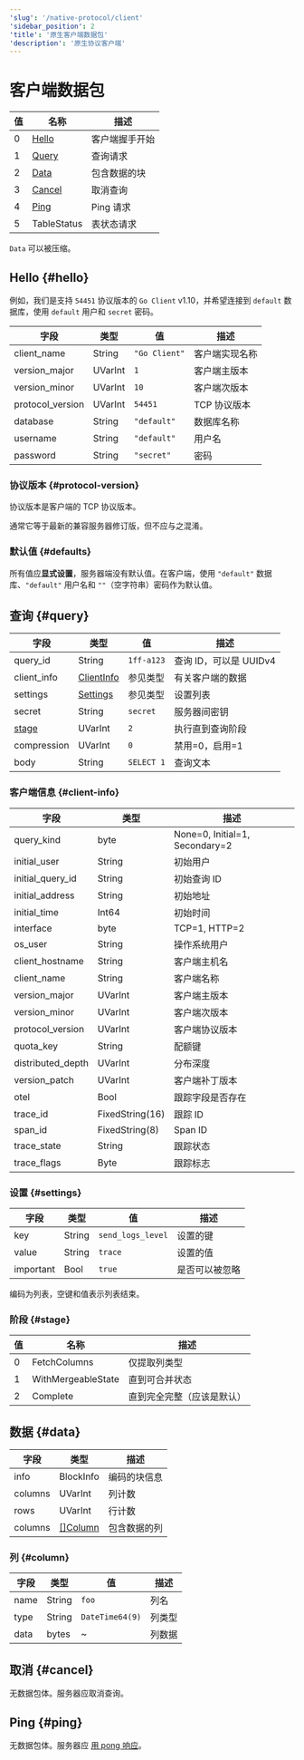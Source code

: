 ```yaml
---
'slug': '/native-protocol/client'
'sidebar_position': 2
'title': '原生客户端数据包'
'description': '原生协议客户端'
---
```



# 客户端数据包

| 值   | 名称              | 描述                   |
|------|-------------------|------------------------|
| 0    | [Hello](#hello)   | 客户端握手开始        |
| 1    | [Query](#query)   | 查询请求              |
| 2    | [Data](#data)     | 包含数据的块          |
| 3    | [Cancel](#cancel) | 取消查询              |
| 4    | [Ping](#ping)     | Ping 请求             |
| 5    | TableStatus       | 表状态请求            |

`Data` 可以被压缩。

## Hello {#hello}

例如，我们是支持 `54451` 协议版本的 `Go Client` v1.10，并希望连接到 `default` 数据库，使用 `default` 用户和 `secret` 密码。

| 字段              | 类型    | 值                   | 描述                       |
|-------------------|---------|----------------------|----------------------------|
| client_name       | String  | `"Go Client"`        | 客户端实现名称            |
| version_major     | UVarInt | `1`                  | 客户端主版本              |
| version_minor     | UVarInt | `10`                 | 客户端次版本              |
| protocol_version   | UVarInt | `54451`              | TCP 协议版本              |
| database          | String  | `"default"`          | 数据库名称                |
| username          | String  | `"default"`          | 用户名                    |
| password          | String  | `"secret"`           | 密码                      |

### 协议版本 {#protocol-version}

协议版本是客户端的 TCP 协议版本。

通常它等于最新的兼容服务器修订版，但不应与之混淆。

### 默认值 {#defaults}

所有值应**显式设置**，服务器端没有默认值。在客户端，使用 `"default"` 数据库、`"default"` 用户名和 `""`（空字符串）密码作为默认值。

## 查询 {#query}

| 字段            | 类型                       | 值          | 描述                      |
|-----------------|----------------------------|--------------|---------------------------|
| query_id        | String                     | `1ff-a123`   | 查询 ID，可以是 UUIDv4    |
| client_info     | [ClientInfo](#client-info) | 参见类型     | 有关客户端的数据          |
| settings        | [Settings](#settings)      | 参见类型     | 设置列表                  |
| secret          | String                     | `secret`     | 服务器间密钥             |
| [stage](#stage) | UVarInt                    | `2`          | 执行直到查询阶段         |
| compression     | UVarInt                    | `0`          | 禁用=0，启用=1           |
| body            | String                     | `SELECT 1`   | 查询文本                  |

### 客户端信息 {#client-info}

| 字段             | 类型            | 描述                           |
|-------------------|-----------------|-------------------------------|
| query_kind        | byte            | None=0, Initial=1, Secondary=2 |
| initial_user      | String          | 初始用户                       |
| initial_query_id  | String          | 初始查询 ID                    |
| initial_address   | String          | 初始地址                       |
| initial_time      | Int64           | 初始时间                       |
| interface         | byte            | TCP=1, HTTP=2                  |
| os_user           | String          | 操作系统用户                   |
| client_hostname   | String          | 客户端主机名                   |
| client_name       | String          | 客户端名称                     |
| version_major     | UVarInt         | 客户端主版本                   |
| version_minor     | UVarInt         | 客户端次版本                   |
| protocol_version   | UVarInt         | 客户端协议版本                 |
| quota_key         | String          | 配额键                         |
| distributed_depth  | UVarInt         | 分布深度                       |
| version_patch     | UVarInt         | 客户端补丁版本                 |
| otel              | Bool            | 跟踪字段是否存在               |
| trace_id          | FixedString(16) | 跟踪 ID                        |
| span_id           | FixedString(8)  | Span ID                        |
| trace_state       | String          | 跟踪状态                       |
| trace_flags       | Byte            | 跟踪标志                       |


### 设置 {#settings}

| 字段     | 类型   | 值                 | 描述                      |
|-----------|--------|-------------------|--------------------------|
| key       | String | `send_logs_level` | 设置的键                  |
| value     | String | `trace`           | 设置的值                  |
| important | Bool   | `true`            | 是否可以被忽略            |

编码为列表，空键和值表示列表结束。

### 阶段 {#stage}

| 值   | 名称               | 描述                                   |
|------|--------------------|----------------------------------------|
| 0    | FetchColumns       | 仅提取列类型                           |
| 1    | WithMergeableState | 直到可合并状态                         |
| 2    | Complete           | 直到完全完整（应该是默认）             |


## 数据 {#data}

| 字段    | 类型                | 描述                      |
|---------|---------------------|---------------------------|
| info    | BlockInfo           | 编码的块信息              |
| columns | UVarInt             | 列计数                    |
| rows    | UVarInt             | 行计数                    |
| columns | [[]Column](#column) | 包含数据的列              |

### 列 {#column}

| 字段  | 类型   | 值               | 描述                   |
|-------|--------|------------------|------------------------|
| name  | String | `foo`            | 列名                   |
| type  | String | `DateTime64(9)`  | 列类型                 |
| data  | bytes  | ~                | 列数据                 |

## 取消 {#cancel}

无数据包体。服务器应取消查询。

## Ping {#ping}

无数据包体。服务器应 [用 pong 响应](./server.md#pong)。
